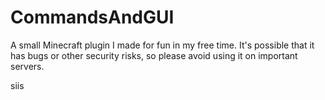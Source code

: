 # CommandsAndGUI
A small Minecraft plugin I made for fun in my free time. It's possible that it has bugs or other security risks, so please avoid using it on important servers.

siis
